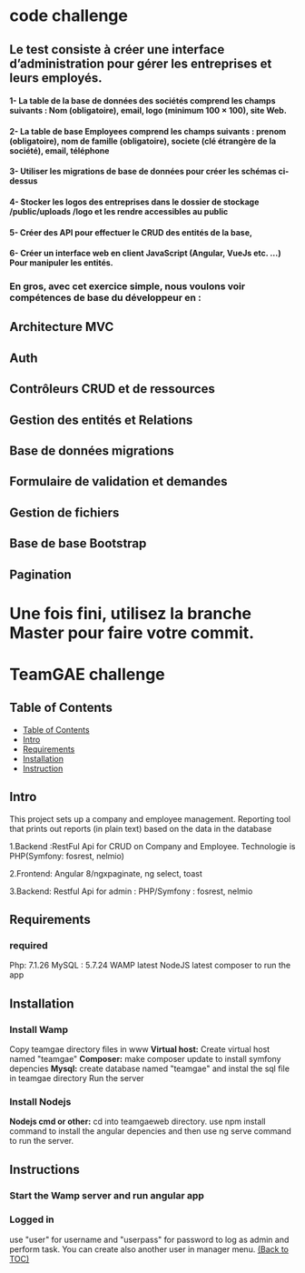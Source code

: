 # code challenge

## Le test consiste à créer une interface d’administration pour gérer les entreprises et leurs employés.
#### 1- La table de la base de données des sociétés comprend les champs suivants : Nom (obligatoire), email, logo (minimum 100 × 100), site Web.
#### 2- La table de base Employees comprend les champs suivants : prenom (obligatoire), nom de famille (obligatoire), societe (clé étrangère de la société), email, téléphone

#### 3- Utiliser les migrations de base de données pour créer les schémas ci-dessus
#### 4- Stocker les logos des entreprises dans le dossier de stockage /public/uploads /logo et les rendre accessibles au public

#### 5- Créer des API pour effectuer le CRUD des entités de la base,
#### 6- Créer un interface web en client JavaScript (Angular, VueJs etc. …) Pour manipuler les entités.

### En gros, avec cet exercice simple, nous voulons voir compétences de base du développeur en :

## Architecture MVC
## Auth
## Contrôleurs CRUD et de ressources
## Gestion des entités et Relations
## Base de données migrations
## Formulaire de validation et demandes
## Gestion de fichiers
## Base de base Bootstrap
## Pagination

# Une fois fini, utilisez la branche Master pour faire votre commit. 


# TeamGAE challenge 

## Table of Contents

- [Table of Contents](#table-of-contents)
- [Intro](#intro)
- [Requirements](#requirements)
- [Installation](#installation)
- [Instruction](#instruction)

## Intro

This project sets up a company and employee management.
Reporting tool that prints out reports (in plain text) based on the data in the database

1.Backend :RestFul Api for CRUD on Company and Employee. Technologie is PHP(Symfony: fosrest, nelmio)

2.Frontend: Angular 8/ngxpaginate, ng select, toast

3.Backend: Restful Api for admin : PHP/Symfony : fosrest, nelmio

## Requirements	

### required

Php: 7.1.26
MySQL : 5.7.24
WAMP latest
NodeJS latest
composer
to run the app

## Installation

### Install Wamp

Copy teamgae directory files in www
**Virtual host:** Create virtual host named "teamgae"
**Composer:** make composer update to install symfony depencies
**Mysql:** create database named "teamgae" and instal the sql file in teamgae directory
Run the server

### Install Nodejs

**Nodejs cmd or other:** cd into teamgaeweb directory. use npm install command to install the angular depencies and then use ng serve command to run the server.

## Instructions

### Start the Wamp server and run angular app

### Logged in

use "user" for username and "userpass" for password to log as admin and perform task. You can create also another user in manager menu.
[(Back to TOC)](#table-of-contents)
